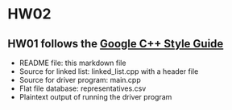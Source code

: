 HW02
====
HW01 follows the [Google C++ Style Guide](http://google-styleguide.googlecode.com/svn/trunk/cppguide.xml)
--------------------------------------------------------------
- README file: this markdown file
- Source for linked list: linked_list.cpp with a header file
- Source for driver program: main.cpp
- Flat file database: representatives.csv
- Plaintext output of running the driver program